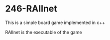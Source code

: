 # 246-RAIInet

This is a simple board game implemented in c++

RAIInet is the executable of the game
